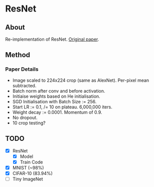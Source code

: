 # ResNet

## About

Re-implementation of ResNet.
[Original paper](https://arxiv.org/pdf/1512.03385.pdf).

## Method

### Paper Details

- Image scaled to 224x224 crop (same as AlexNet).
  Per-pixel mean subtracted.
- Batch norm after conv and before activation.
- Initiaise weights based on He initialisation.
- SGD Initialisation with Batch Size := 256.
- Start LR := 0.1, /= 10 on plateau. 6,000,000 iters.
- Weight decay := 0.0001. Momentum of 0.9.
- No dropout.
- 10 crop testing?

## TODO

- [x] ResNet
   - [x] Model
   - [x] Train Code
- [x] MNIST (~98%)
- [x] CIFAR-10 (83.94%)
- [ ] Tiny ImageNet